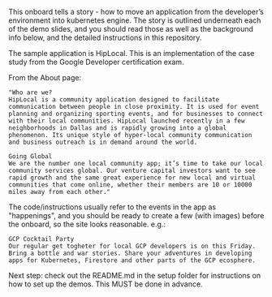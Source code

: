 This onboard tells a story - how to move an application from the developer’s environment into kubernetes engine. The story is outlined underneath each of the demo slides, and you should read those as well as the background info below, and the detailed instructions in this repository.

The sample application is HipLocal.  This is an implementation of the case study from the Google Developer certification exam.

From the About page:

    "Who are we?
    HipLocal is a community application designed to facilitate communication between people in close proximity. It is used for event planning and organizing sporting events, and for businesses to connect with their local communities. HipLocal launched recently in a few neighborhoods in Dallas and is rapidly growing into a global phenomenon. Its unique style of hyper-local community communication and business outreach is in demand around the world.

    Going Global
    We are the number one local community app; it’s time to take our local community services global. Our venture capital investors want to see rapid growth and the same great experience for new local and virtual communities that come online, whether their members are 10 or 10000 miles away from each other."

The code/instructions usually refer to the events in the app as "happenings", and you should be ready to create a few (with images) before the onboard, so the site looks reasonable. e.g.:

    GCP Cocktail Party
    Our regular get togheter for local GCP developers is on this Friday. Bring a bottle and war stories. Share your adventures in developing apps for Kubernetes, Firestore and other parts of the GCP ecosphere.

Next step: check out the README.md in the setup folder for instructions on how to set up the  demos. This MUST be done in advance.



